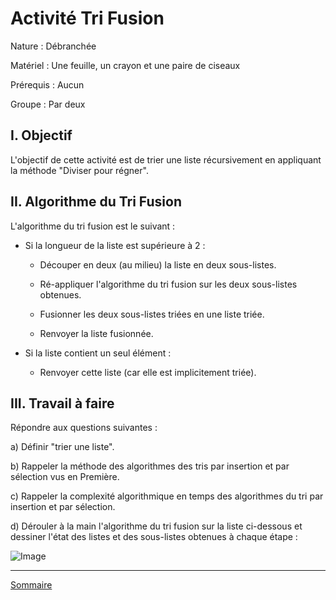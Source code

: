 # Activité Tri Fusion

Nature : Débranchée

Matériel : Une feuille, un crayon et une paire de ciseaux

Prérequis : Aucun

Groupe : Par deux

## I. Objectif

L'objectif de cette activité est de trier une liste récursivement en appliquant la méthode "Diviser pour régner".

## II. Algorithme du Tri Fusion

L'algorithme du tri fusion est le suivant :

- Si la longueur de la liste est supérieure à $2$ :

    + Découper en deux (au milieu) la liste en deux sous-listes.

    + Ré-appliquer l'algorithme du tri fusion sur les deux sous-listes obtenues.

    + Fusionner les deux sous-listes triées en une liste triée.

    + Renvoyer la liste fusionnée.

- Si la liste contient un seul élément :

    + Renvoyer cette liste (car elle est implicitement triée).

## III. Travail à faire

Répondre aux questions suivantes :

a) Définir "trier une liste".

b) Rappeler la méthode des algorithmes des tris par insertion et par sélection vus en Première.

c) Rappeler la complexité algorithmique en temps des algorithmes du tri par insertion et par sélection.

d) Dérouler à la main l'algorithme du tri fusion sur la liste ci-dessous et dessiner l'état des listes et des sous-listes obtenues à chaque étape :

![Image](./img/liste_activite_tri_fusion.png)

____________

[Sommaire](./../README.md)